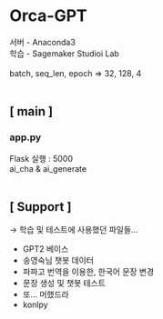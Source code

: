 # Orca-GPT
서버 - Anaconda3
<br>
학습 - Sagemaker Studioi Lab
<br><br>
batch, seq_len, epoch ⇒ 32, 128, 4
<br><br>

## [ main ]
### app.py
Flask 실행 : 5000
<br>
ai_cha & ai_generate
<br><br>

## [ Support ]
→ 학습 및 테스트에 사용했던 파일들...
- GPT2 베이스
- 송영숙님 챗봇 데이터
- 파파고 번역을 이용한, 한국어 문장 변경
- 문장 생성 및 챗봇 테스트
- 또... 머했드라
- konlpy
<br><br>
